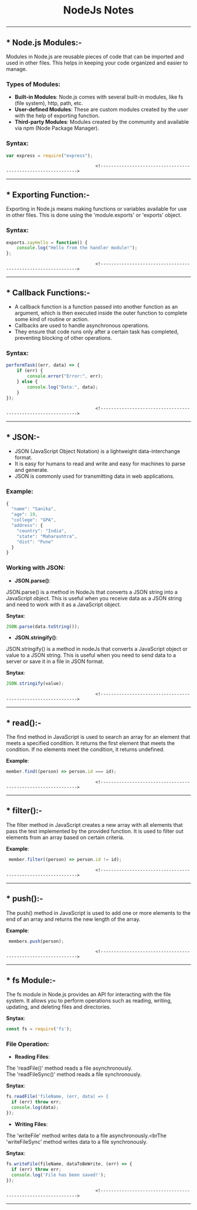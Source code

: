 # <p align="center">NodeJs Notes</p>
----------------------------------------------------------------------------------------------------------------------------------------------

## * Node.js Modules:-
Modules in Node.js are reusable pieces of code that can be imported and used in other files. This helps in keeping your code organized and easier to manage.

### Types of Modules:
- **Built-in Modules**: Node.js comes with several built-in modules, like fs (file system), http, path, etc.
- **User-defined Modules**: These are custom modules created by the user with the help of exporting function.
- **Third-party Modules**: Modules created by the community and available via npm (Node Package Manager).

### Syntax:
```javascript
var express = require("express");
```

                                      <!------------------------------------------------------------->
----------------------------------------------------------------------------------------------------------------------------------------------
## * Exporting Function:-
Exporting in Node.js means making functions or variables available for use in other files. This is done using the 'module.exports' or 'exports' object.

### Syntax:
```javascript
exports.sayHello = function() {
    console.log("Hello from the handler module!");
};
```
                                      <!------------------------------------------------------------->
----------------------------------------------------------------------------------------------------------------------------------------------

## * Callback Functions:-
- A callback function is a function passed into another function as an argument, which is then executed inside the outer function to complete some kind of routine or action.
- Callbacks are used to handle asynchronous operations.
- They ensure that code runs only after a certain task has completed, preventing blocking of other operations.

### Syntax:
```javascript
performTask((err, data) => {
    if (err) {
        console.error("Error:", err);
    } else {
        console.log("Data:", data);
    }
});
```
                                      <!------------------------------------------------------------->
----------------------------------------------------------------------------------------------------------------------------------------------

## * JSON:-
- JSON (JavaScript Object Notation) is a lightweight data-interchange format.
- It is easy for humans to read and write and easy for machines to parse and generate.
- JSON is commonly used for transmitting data in web applications.

### Example:
```javascript
{
  "name": "Sanika",
  "age": 19,
  "college": "GPA",
  "address": {
    "country": "India",
    "state": "Maharashtra",
    "dist": "Pune"
  }
}
```

### Working with JSON:
- **JSON.parse()**:

JSON.parse() is a method in NodeJs that converts a JSON string into a JavaScript object. This is useful when you receive data as a JSON string and need to work with it as a JavaScript object.

**Snytax**:
```javascript
JSON.parse(data.toString());
```

- **JSON.stringify()**:

JSON.stringify() is a method in nodeJs that converts a JavaScript object or value to a JSON string. This is useful when you need to send data to a server or save it in a file in JSON format.

**Snytax**:
```javascript
JSON.stringify(value);
```
                                      <!------------------------------------------------------------->
----------------------------------------------------------------------------------------------------------------------------------------------
## * read():-
The find method in JavaScript is used to search an array for an element that meets a specified condition. It returns the first element that meets the condition. If no elements meet the condition, it returns undefined.

**Example**:
```javascript
member.find((person) => person.id === id);
```
                                      <!------------------------------------------------------------->
----------------------------------------------------------------------------------------------------------------------------------------------

## * filter():-
The filter method in JavaScript creates a new array with all elements that pass the test implemented by the provided function. It is used to filter out elements from an array based on certain criteria.

**Example**:
```javascript
 member.filter((person) => person.id != id);
```
                                      <!------------------------------------------------------------->
----------------------------------------------------------------------------------------------------------------------------------------------

## * push():-
The push() method in JavaScript is used to add one or more elements to the end of an array and returns the new length of the array.

**Example**:
```javascript
 members.push(person);
```
                                      <!------------------------------------------------------------->
----------------------------------------------------------------------------------------------------------------------------------------------

## * fs Module:-
The fs module in Node.js provides an API for interacting with the file system. It allows you to perform operations such as reading, writing, updating, and deleting files and directories.

**Snytax**:
```javascript
const fs = require('fs');
```

### File Operation:
- **Reading Files**:
  
The 'readFile()' method reads a file asynchronously.<br>The 'readFileSync()' method reads a file synchronously.

**Snytax**:
```javascript
fs.readFile('fileName, (err, data) => {
  if (err) throw err;
  console.log(data);
});

```

- **Writing Files**:
  
The 'writeFile' method writes data to a file asynchronously.<brThe 'writeFileSync' method writes data to a file synchronously.

**Snytax**:
```javascript
fs.writeFile(fileName, dataToBeWrite, (err) => {
  if (err) throw err;
  console.log('File has been saved!');
});

```
                                      <!------------------------------------------------------------->
----------------------------------------------------------------------------------------------------------------------------------------------





